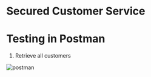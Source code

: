 # Secured Customer Service

# Testing in Postman

1. Retrieve all customers

![postman](/imgs/unsec-get-all.png)
